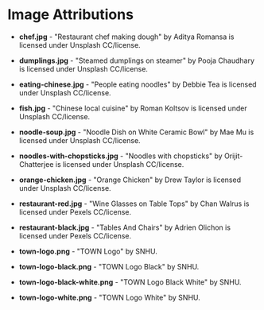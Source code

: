 # Image Attributions

* **chef.jpg** - "Restaurant chef making dough" by Aditya Romansa is licensed under Unsplash CC/license.

* **dumplings.jpg** - "Steamed dumplings on steamer" by Pooja Chaudhary is licensed under Unsplash CC/license.

* **eating-chinese.jpg** - "People eating noodles" by Debbie Tea is licensed under Unsplash CC/license.

* **fish.jpg** - "Chinese local cuisine" by Roman Koltsov is licensed under Unsplash CC/license.

* **noodle-soup.jpg** - "Noodle Dish on White Ceramic Bowl" by Mae Mu is licensed under Unsplash CC/license.

* **noodles-with-chopsticks.jpg** - "Noodles with chopsticks" by Orijit-Chatterjee is licensed under Unsplash CC/license.

* **orange-chicken.jpg** - "Orange Chicken" by Drew Taylor is licensed under Unsplash CC/license.

* **restaurant-red.jpg** - "Wine Glasses on Table Tops" by Chan Walrus is licensed under Pexels CC/license.

* **restaurant-black.jpg** - "Tables And Chairs" by Adrien Olichon is licensed under Pexels CC/license.

* **town-logo.png** - "TOWN Logo" by SNHU.

* **town-logo-black.png** - "TOWN Logo Black" by SNHU.

* **town-logo-black-white.png** - "TOWN Logo Black White" by SNHU.

* **town-logo-white.png** - "TOWN Logo White" by SNHU.